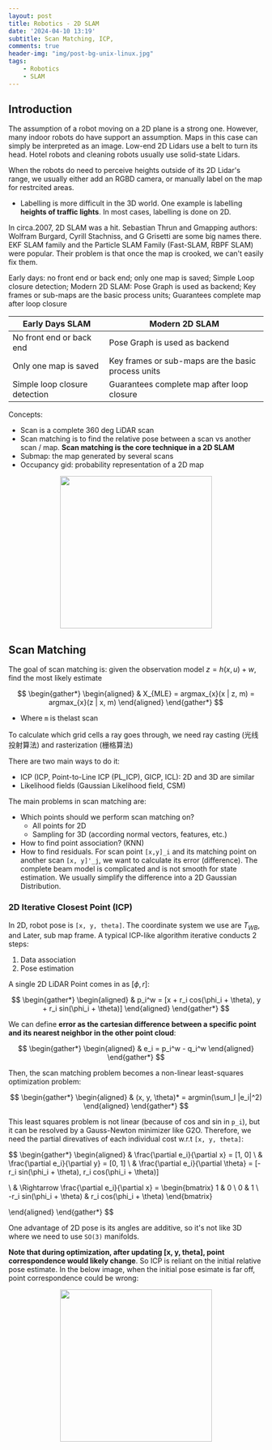 ```yaml
---
layout: post
title: Robotics - 2D SLAM
date: '2024-04-10 13:19'
subtitle: Scan Matching, ICP, 
comments: true
header-img: "img/post-bg-unix-linux.jpg"
tags:
    - Robotics
    - SLAM
---
```


## Introduction

The assumption of a robot moving on a 2D plane is a strong one. However, many indoor robots do have support an assumption. Maps in this case can simply be interpreted as an image. Low-end 2D Lidars use a belt to turn its head. Hotel robots and cleaning robots usually use solid-state Lidars.

When the robots do need to perceive heights outside of its 2D Lidar's range, we usually either add an RGBD camera, or manually label on the map for restrcited areas.

- Labelling is more difficult in the 3D world. One example is labelling **heights of traffic lights**. In most cases, labelling is done on 2D.

In circa.2007, 2D SLAM was a hit. Sebastian Thrun and Gmapping authors: Wolfram Burgard, Cyrill Stachniss, and G Grisetti are some big names there. EKF SLAM family and the Particle SLAM Family (Fast-SLAM, RBPF SLAM) were popular. Their problem is that once the map is crooked, we can't easily fix them. 

Early days: no front end or back end; only one map is saved; Simple Loop closure detection;
Modern 2D SLAM: Pose Graph is used as backend; Key frames or sub-maps are the basic process units; Guarantees complete map after loop closure

| Early Days SLAM                           | Modern 2D SLAM                                      |
|-------------------------------------------|-----------------------------------------------------|
| No front end or back end                  | Pose Graph is used as backend                      |
| Only one map is saved                      | Key frames or sub-maps are the basic process units |
| Simple loop closure detection              | Guarantees complete map after loop closure         |


Concepts:
- Scan is a complete 360 deg LiDAR scan
- Scan matching is to find the relative pose between a scan vs another scan / map. **Scan matching is the core technique in a 2D SLAM**
- Submap: the map generated by several scans
- Occupancy gid: probability representation of a 2D map

<div style="text-align: center;">
    <p align="center">
       <figure>
            <img src="https://github.com/user-attachments/assets/5d26cec9-fef6-4cf0-8660-26abc3f9b3f5" height="300" alt=""/>
       </figure>
    </p>
</div>

## Scan Matching

The goal of scan matching is: given the observation model $z = h(x, u) + w$, find the most likely estimate 

$$
\begin{gather*}
\begin{aligned}
& X_{MLE} = argmax_{x}(x | z, m) = argmax_{x}(z | x, m)
\end{aligned}
\end{gather*}
$$

- Where `m` is thelast scan

To calculate which grid cells a ray goes through, we need ray casting (光线投射算法) and rasterization (栅格算法)

There are two main ways to do it:
- ICP (ICP, Point-to-Line ICP (PL_ICP), GICP, ICL): 2D and 3D are similar
- Likelihood fields (Gaussian Likelihood field, CSM)

The main problems in scan matching are:
- Which points should we perform scan matching on? 
    - All points for 2D
    - Sampling for 3D (according normal vectors, features, etc.)
- How to find point association? (KNN)
- How to find residuals. For scan point `[x,y]_i` and its matching point on another scan `[x, y]'_j`, we want to calculate its error (difference). The complete beam model is complicated and is not smooth for state estimation. We usually simplify the difference into a 2D Gaussian Distribution.

### 2D Iterative Closest Point (ICP)

In 2D, robot pose is `[x, y, theta]`. The coordinate system we use are $T_{WB}$, and Later, sub map frame. A typical ICP-like algorithm iterative conducts 2 steps:

1. Data association
2. Pose estimation

A single 2D LiDAR Point comes in as $[\phi, r]$:

$$
\begin{gather*}
\begin{aligned}
& p_i^w = [x + r_i cos(\phi_i + \theta), y + r_i sin(\phi_i + \theta)]
\end{aligned}
\end{gather*}
$$

We can define **error as the cartesian difference between a specific point and its nearest neighbor in the other point cloud**:

$$
\begin{gather*}
\begin{aligned}
& e_i = p_i^w - q_i^w
\end{aligned}
\end{gather*}
$$

Then, the scan matching problem becomes a non-linear least-squares optimization problem:

$$
\begin{gather*}
\begin{aligned}
& (x, y, \theta)* = argmin(\sum_I |e_i|^2)
\end{aligned}
\end{gather*}
$$

This least squares problem is not linear (because of cos and sin in `p_i`), but it can be resolved by a Gauss-Newton minimizer like G2O. Therefore, we need the partial direvatives of each individual cost w.r.t `[x, y, theta]`:

$$
\begin{gather*}
\begin{aligned}
& \frac{\partial e_i}{\partial x} = [1, 0]
\\ &
\frac{\partial e_i}{\partial y} = [0, 1]
\\ &
\frac{\partial e_i}{\partial \theta} = [-r_i sin(\phi_i + \theta), r_i cos(\phi_i + \theta)]

\\ &
\Rightarrow
 \frac{\partial e_i}{\partial x} = \begin{bmatrix}
 1 & 0 \\
 0 & 1 \\
 -r_i sin(\phi_i + \theta) & r_i cos(\phi_i + \theta)
 \end{bmatrix}

\end{aligned}
\end{gather*}
$$

One advantage of 2D pose is its angles are additive, so it's not like 3D where we need to use `SO(3)` manifolds.

**Note that during optimization, after updating [x, y, theta], point correspondence would likely change**. So ICP is reliant on the initial relative pose estimate. In the below image, when the initial pose esimate is far off, point correspondence could be wrong:

<div style="text-align: center;">
    <p align="center">
       <figure>
            <img src="https://github.com/user-attachments/assets/e2ac93ed-086f-43eb-864f-7415be0ed571" height="300" alt=""/>
       </figure>
    </p>
</div>